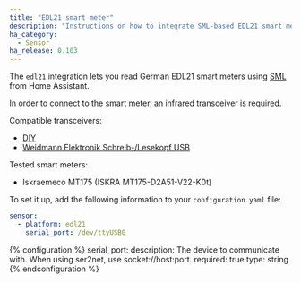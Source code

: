 ```yaml
---
title: "EDL21 smart meter"
description: "Instructions on how to integrate SML-based EDL21 smart meters into Home Assistant."
ha_category:
  - Sensor
ha_release: 0.103
---
```


The `edl21` integration lets you read German EDL21 smart meters using [SML](https://de.wikipedia.org/wiki/Smart_Message_Language) from Home Assistant.

In order to connect to the smart meter, an infrared transceiver is required.

Compatible transceivers:
  * [DIY](https://wiki.volkszaehler.org/hardware/controllers/ir-schreib-lesekopf-rs232-ausgang)
  * [Weidmann Elektronik Schreib-/Lesekopf USB](https://shop.weidmann-elektronik.de/index.php?page=product&info=24)

Tested smart meters:
  * Iskraemeco MT175 (ISKRA MT175-D2A51-V22-K0t)

To set it up, add the following information to your `configuration.yaml` file:

```yaml
sensor:
  - platform: edl21
    serial_port: /dev/ttyUSB0
```

{% configuration %}
serial_port:
  description: The device to communicate with. When using ser2net, use socket://host:port.
  required: true
  type: string
{% endconfiguration %}
